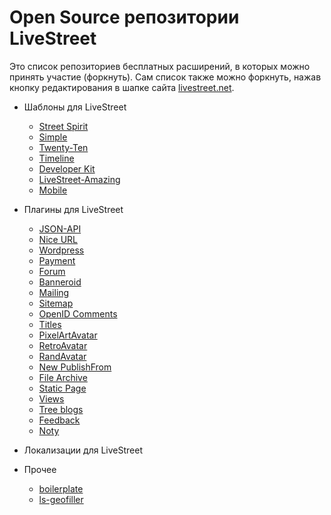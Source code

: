 Open Source репозитории LiveStreet
==================================

Это список репозиториев бесплатных расширений, в которых можно принять участие (форкнуть). Сам список также можно форкнуть, нажав кнопку редактирования в шапке сайта [livestreet.net](http://livestreet.net/guide/).

* Шаблоны для LiveStreet
    - [Street Spirit](https://github.com/stfalcon-studio/ls-theme_street-spirit)
    - [Simple](https://github.com/livestreet/lstemplate-simple)
    - [Twenty-Ten](https://github.com/livestreet/lstemplate-twentyten)
	- [Timeline](https://github.com/lifecom/timeline)
	- [Developer Kit](https://github.com/vakulesh/developer-kit)
	- [LiveStreet-Amazing](https://github.com/Sanjeev-c/LiveStreet-Amazing)
	- [Mobile](https://github.com/livestreet/lstemplate-mobile)
* Плагины для LiveStreet
    - [JSON-API](https://github.com/livestreet/lsplugin-api)
    - [Nice URL](https://github.com/livestreet/lsplugin-niceurl)
    - [Wordpress](https://github.com/livestreet/lsplugin-wordpress)
    - [Payment](https://github.com/livestreet/lsplugin-payment)
    - [Forum](https://github.com/Xmk/lsplugin-forum)
    - [Banneroid](https://github.com/stfalcon-studio/ls-plugin_banneroid)
    - [Mailing](https://github.com/stfalcon-studio/ls-plugin_mailing)
    - [Sitemap](https://github.com/stfalcon-studio/ls-plugin_sitemap)
    - [OpenID Comments](https://github.com/stfalcon-studio/ls-plugin_openidcmt)
	- [Titles](https://github.com/Chiliec/lsplugin-titles)
	- [PixelArtAvatar](https://github.com/Chiliec/pixelartavatar)
	- [RetroAvatar](https://github.com/Chiliec/retroavatar)
	- [RandAvatar](https://github.com/nyakahiro/randavatar)
	- [New PublishFrom](https://github.com/wasja1982/livestreet_newpublishfrom)
	- [File Archive](https://github.com/wasja1982/livestreet_filearchive)
	- [Static Page](https://github.com/livestreet/lsplugin-page)
	- [Views](https://github.com/wasja1982/livestreet_views)
	- [Tree blogs](https://github.com/stfalcon-studio/ls-plugin_treeblogs)
	- [Feedback](https://github.com/Xmk/lsplugin-feedback)
	- [Noty](https://github.com/wasja1982/livestreet_noty)
* Локализации  для LiveStreet

* Прочее
	- [boilerplate](https://github.com/livestreet/livestreet-boilerplate)
	- [ls-geofiller](https://github.com/svfat/ls-geofiller)
